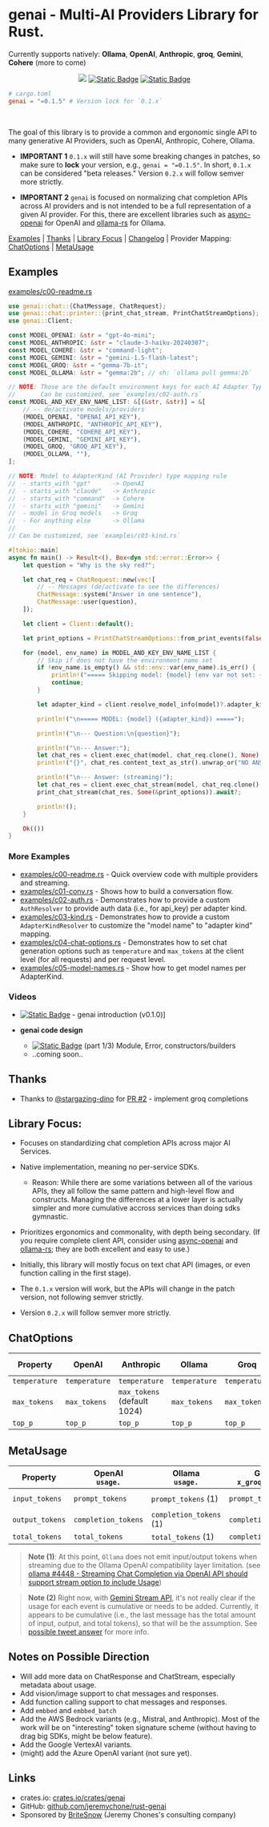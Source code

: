 # genai - Multi-AI Providers Library for Rust.

Currently supports natively: **Ollama**, **OpenAI**, **Anthropic**, **groq**, **Gemini**,  **Cohere** (more to come)

<div align="center">

<a href="https://crates.io/crates/genai"><img src="https://img.shields.io/crates/v/genai.svg" /></a>
<a href="https://github.com/jeremychone/rust-genai"><img alt="Static Badge" src="https://img.shields.io/badge/GitHub-Repo?color=%23336699"></a>
<a href="https://www.youtube.com/watch?v=uqGso3JD3eE&list=PL7r-PXl6ZPcCIOFaL7nVHXZvBmHNhrh_Q"><img alt="Static Badge" src="https://img.shields.io/badge/YouTube_genai_Intro-Video?style=flat&logo=youtube&color=%23ff0000"></a>

</div>

```toml
# cargo.toml
genai = "=0.1.5" # Version lock for `0.1.x`
```

<br />

The goal of this library is to provide a common and ergonomic single API to many generative AI Providers, such as OpenAI, Anthropic, Cohere, Ollama.

- **IMPORTANT 1** `0.1.x` will still have some breaking changes in patches, so make sure to **lock** your version, e.g., `genai = "=0.1.5"`. In short, `0.1.x` can be considered "beta releases." Version `0.2.x` will follow semver more strictly.

- **IMPORTANT 2** `genai` is focused on normalizing chat completion APIs across AI providers and is not intended to be a full representation of a given AI provider. For this, there are excellent libraries such as [async-openai](https://crates.io/search?q=async-openai) for OpenAI and [ollama-rs](https://crates.io/crates/ollama-rs) for Ollama.

[Examples](#examples) | [Thanks](#thanks) | [Library Focus](#library-focus) | [Changelog](CHANGELOG.md) | Provider Mapping: [ChatOptions](#chatoptions) | [MetaUsage](#metausage)

## Examples

[examples/c00-readme.rs](examples/c00-readme.rs)

```rust
use genai::chat::{ChatMessage, ChatRequest};
use genai::chat::printer::{print_chat_stream, PrintChatStreamOptions};
use genai::Client;

const MODEL_OPENAI: &str = "gpt-4o-mini";
const MODEL_ANTHROPIC: &str = "claude-3-haiku-20240307";
const MODEL_COHERE: &str = "command-light";
const MODEL_GEMINI: &str = "gemini-1.5-flash-latest";
const MODEL_GROQ: &str = "gemma-7b-it";
const MODEL_OLLAMA: &str = "gemma:2b"; // sh: `ollama pull gemma:2b`

// NOTE: Those are the default environment keys for each AI Adapter Type.
//       Can be customized, see `examples/c02-auth.rs`
const MODEL_AND_KEY_ENV_NAME_LIST: &[(&str, &str)] = &[
    // -- de/activate models/providers
    (MODEL_OPENAI, "OPENAI_API_KEY"),
    (MODEL_ANTHROPIC, "ANTHROPIC_API_KEY"),
    (MODEL_COHERE, "COHERE_API_KEY"),
    (MODEL_GEMINI, "GEMINI_API_KEY"),
    (MODEL_GROQ, "GROQ_API_KEY"),
    (MODEL_OLLAMA, ""),
];

// NOTE: Model to AdapterKind (AI Provider) type mapping rule
//  - starts_with "gpt"      -> OpenAI
//  - starts_with "claude"   -> Anthropic
//  - starts_with "command"  -> Cohere
//  - starts_with "gemini"   -> Gemini
//  - model in Groq models   -> Groq
//  - For anything else      -> Ollama
//
// Can be customized, see `examples/c03-kind.rs`

#[tokio::main]
async fn main() -> Result<(), Box<dyn std::error::Error>> {
    let question = "Why is the sky red?";

    let chat_req = ChatRequest::new(vec![
        // -- Messages (de/activate to see the differences)
        ChatMessage::system("Answer in one sentence"),
        ChatMessage::user(question),
    ]);

    let client = Client::default();

    let print_options = PrintChatStreamOptions::from_print_events(false);

    for (model, env_name) in MODEL_AND_KEY_ENV_NAME_LIST {
        // Skip if does not have the environment name set
        if !env_name.is_empty() && std::env::var(env_name).is_err() {
            println!("===== Skipping model: {model} (env var not set: {env_name})");
            continue;
        }

        let adapter_kind = client.resolve_model_info(model)?.adapter_kind;

        println!("\n===== MODEL: {model} ({adapter_kind}) =====");

        println!("\n--- Question:\n{question}");

        println!("\n--- Answer:");
        let chat_res = client.exec_chat(model, chat_req.clone(), None).await?;
        println!("{}", chat_res.content_text_as_str().unwrap_or("NO ANSWER"));

        println!("\n--- Answer: (streaming)");
        let chat_res = client.exec_chat_stream(model, chat_req.clone(), None).await?;
        print_chat_stream(chat_res, Some(&print_options)).await?;

        println!();
    }

    Ok(())
}
```

### More Examples

- [examples/c00-readme.rs](examples/c00-readme.rs) - Quick overview code with multiple providers and streaming.
- [examples/c01-conv.rs](examples/c01-conv.rs) - Shows how to build a conversation flow.
- [examples/c02-auth.rs](examples/c02-auth.rs) - Demonstrates how to provide a custom `AuthResolver` to provide auth data (i.e., for api_key) per adapter kind.
- [examples/c03-kind.rs](examples/c03-kind.rs) - Demonstrates how to provide a custom `AdapterKindResolver` to customize the "model name" to "adapter kind" mapping.
- [examples/c04-chat-options.rs](examples/c04-chat-options.rs) - Demonstrates how to set chat generation options such as `temperature` and `max_tokens` at the client level (for all requests) and per request level.
- [examples/c05-model-names.rs](examples/c05-model-names.rs) - Show how to get model names per AdapterKind.

### Videos 

- <a href="https://www.youtube.com/watch?v=uqGso3JD3eE&list=PL7r-PXl6ZPcCIOFaL7nVHXZvBmHNhrh_Q"><img alt="Static Badge" src="https://img.shields.io/badge/YouTube-Video?style=flat&logo=youtube&color=%23ff0000"></a> - genai introduction (v0.1.0)]

- **genai code design**
    - <a href="https://www.youtube.com/watch?v=XCrZleaIUO4&list=PL7r-PXl6ZPcCIOFaL7nVHXZvBmHNhrh_Q"><img alt="Static Badge" src="https://img.shields.io/badge/YouTube-Video?style=flat&logo=youtube&color=%23ff0000"></a> (part 1/3) Module, Error, constructors/builders
    - ..coming soon..

## Thanks

- Thanks to [@stargazing-dino](https://github.com/stargazing-dino) for [PR #2](https://github.com/jeremychone/rust-genai/pull/2) - implement groq completions


## Library Focus:

- Focuses on standardizing chat completion APIs across major AI Services.

- Native implementation, meaning no per-service SDKs. 
    - Reason: While there are some variations between all of the various APIs, they all follow the same pattern and high-level flow and constructs. Managing the differences at a lower layer is actually simpler and more cumulative accross services than doing sdks gymnastic.

- Prioritizes ergonomics and commonality, with depth being secondary. (If you require complete client API, consider using [async-openai](https://crates.io/search?q=async-openai) and [ollama-rs](https://crates.io/crates/ollama-rs); they are both excellent and easy to use.)

- Initially, this library will mostly focus on text chat API (images, or even function calling in the first stage).

- The `0.1.x` version will work, but the APIs will change in the patch version, not following semver strictly.

- Version `0.2.x` will follow semver more strictly.

## ChatOptions

| Property      | OpenAI        | Anthropic                   | Ollama        | Groq          | Gemini `generationConfig.` | Cohere        |
|---------------|---------------|-----------------------------|---------------|---------------|----------------------------|---------------|
| `temperature` | `temperature` | `temperature`               | `temperature` | `temperature` | `temperature`              | `temperature` |
| `max_tokens`  | `max_tokens`  | `max_tokens` (default 1024) | `max_tokens`  | `max_tokens`  | `maxOutputTokens`          | `max_tokens`  |
| `top_p`       | `top_p`       | `top_p`                     | `top_p`       | `top_p`       | `topP`                     | `p`           |

## MetaUsage

| Property        | OpenAI <br />`usage.` | Ollama <br />`usage.`   | Groq `x_groq.usage.` | Anthropic `usage.`      | Gemini `usageMetadata.`    | Cohere `meta.tokens.` |
|-----------------|-----------------------|-------------------------|----------------------|-------------------------|----------------------------|-----------------------|
| `input_tokens`  | `prompt_tokens`       | `prompt_tokens` (1)     | `prompt_tokens`      | `input_tokens` (added)  | `promptTokenCount` (2)     | `input_tokens`        |
| `output_tokens` | `completion_tokens`   | `completion_tokens` (1) | `completion_tokens`  | `output_tokens` (added) | `candidatesTokenCount` (2) | `output_tokens`       |
| `total_tokens`  | `total_tokens`        | `total_tokens` (1)      | `completion_tokens`  | (computed)              | `totalTokenCount`  (2)     | (computed)            |

> **Note (1)**: At this point, `Ollama` does not emit input/output tokens when streaming due to the Ollama OpenAI compatibility layer limitation. (see [ollama #4448 - Streaming Chat Completion via OpenAI API should support stream option to include Usage](https://github.com/ollama/ollama/issues/4448))

> **Note (2)** Right now, with [Gemini Stream API](https://ai.google.dev/api/rest/v1beta/models/streamGenerateContent), it's not really clear if the usage for each event is cumulative or needs to be added. Currently, it appears to be cumulative (i.e., the last message has the total amount of input, output, and total tokens), so that will be the assumption. See [possible tweet answer](https://twitter.com/jeremychone/status/1813734565967802859) for more info. 


## Notes on Possible Direction

- Will add more data on ChatResponse and ChatStream, especially metadata about usage.
- Add vision/image support to chat messages and responses.
- Add function calling support to chat messages and responses.
- Add `embbed` and `embbed_batch`
- Add the AWS Bedrock variants (e.g., Mistral, and Anthropic). Most of the work will be on "interesting" token signature scheme (without having to drag big SDKs, might be below feature).
- Add the Google VertexAI variants.
- (might) add the Azure OpenAI variant (not sure yet).


## Links

- crates.io: [crates.io/crates/genai](https://crates.io/crates/genai)
- GitHub: [github.com/jeremychone/rust-genai](https://github.com/jeremychone/rust-genai)
- Sponsored by [BriteSnow](https://britesnow.com) (Jeremy Chones's consulting company)